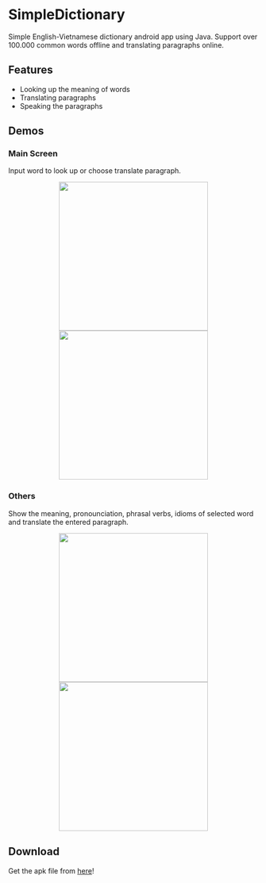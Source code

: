 # SimpleDictionary
Simple English-Vietnamese dictionary android app using Java. Support over 100.000 common words offline and translating paragraphs online.
## Features
- Looking up the meaning of words
- Translating paragraphs
- Speaking the paragraphs
## Demos
### Main Screen
Input word to look up or choose translate paragraph.
<p align="center">
  <img src="https://user-images.githubusercontent.com/78080006/222967254-2566467d-0730-46a1-8886-bc32beee2757.jpg" width="300"/>
  <img src="https://user-images.githubusercontent.com/78080006/222966545-4b65e87e-24cf-4b06-8c4e-a490a5d12ef6.jpg" width="300"/>
</p>

### Others
Show the meaning, pronounciation, phrasal verbs, idioms of selected word and translate the entered paragraph.
 <p align="center">
  <img src="https://user-images.githubusercontent.com/78080006/222966541-6e923877-71db-4a83-a8f6-9e1d0ebbd416.jpg" width="300"/>
  <img src="https://user-images.githubusercontent.com/78080006/222966549-6e6764df-103d-439b-8967-3c6a33e2f555.jpg" width="300"/>
</p>

## Download
Get the apk file from [here](https://drive.google.com/file/d/1aEk2qT4-Fz4E5_d-N11oGa9wLxSA0Njk/view?usp=sharing)!

